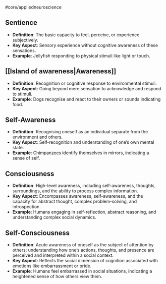 #core/appliedneuroscience

## Sentience

- **Definition**: The basic capacity to feel, perceive, or experience subjectively.
- **Key Aspect**: Sensory experience without cognitive awareness of these sensations.
- **Example**: Jellyfish responding to physical stimuli like light or touch.

## [[Island of awareness|Awareness]]

- **Definition**: Recognition or cognitive response to environmental stimuli.
- **Key Aspect**: Going beyond mere sensation to acknowledge and respond to stimuli.
- **Example**: Dogs recognise and react to their owners or sounds indicating food.

## Self-Awareness

- **Definition**: Recognising oneself as an individual separate from the environment and others.
- **Key Aspect**: Self-recognition and understanding of one’s own mental state.
- **Example**: Chimpanzees identify themselves in mirrors, indicating a sense of self.

## Consciousness

- **Definition**: High-level awareness, including self-awareness, thoughts, surroundings, and the ability to process complex information.
- **Key Aspect**: Encompasses awareness, self-awareness, and the capacity for abstract thought, complex problem-solving, and introspection.
- **Example**: Humans engaging in self-reflection, abstract reasoning, and understanding complex social dynamics.

## Self-Consciousness

- **Definition**: Acute awareness of oneself as the subject of attention by others; understanding how one’s actions, thoughts, and presence are perceived and interpreted within a social context.
- **Key Aspect**: Reflects the social dimension of cognition associated with emotions like embarrassment or pride.
- **Example**: Humans feel embarrassed in social situations, indicating a heightened sense of how others view them.
